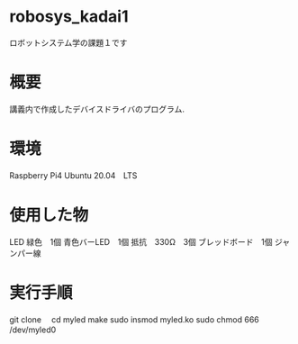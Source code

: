# robosys_kadai1
ロボットシステム学の課題１です

# 概要
講義内で作成したデバイスドライバのプログラム. 

# 環境
Raspberry Pi4
Ubuntu 20.04　LTS

# 使用した物
LED 緑色　1個
青色バーLED　1個
抵抗　330Ω　3個
ブレッドボード　1個
ジャンパー線

# 実行手順
git clone　
cd myled
make
sudo insmod myled.ko
sudo chmod 666 /dev/myled0 

